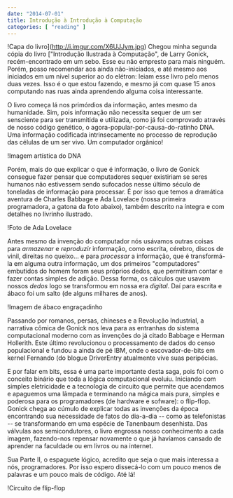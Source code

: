 ```yaml
---
date: "2014-07-01"
title: Introdução à Introdução à Computação
categories: [ "reading" ]
---
```

!Capa do livro](http://i.imgur.com/X6UJJym.jpg) Chegou minha segunda cópia do livro ["Introdução Ilustrada à Computação", de Larry Gonick, recém-encontrado em um sebo. Esse eu não empresto para mais ninguém. Porém, posso recomendar aos ainda não-iniciados, e até mesmo aos iniciados em um nível superior ao do elétron: leiam esse livro pelo menos duas vezes. Isso é o que estou fazendo, e mesmo já com quase 15 anos computando nas ruas ainda aprendendo alguma coisa interessante.

O livro começa lá nos primórdios da informação, antes mesmo da humanidade. Sim, pois informação não necessita sequer de um ser sensciente para ser transmitida e utilizada, como já foi comprovado através de nosso código genético, o agora-popular-por-causa-do-ratinho DNA. Uma informação codificada intrinsecamente no processo de reprodução das células de um ser vivo. Um computador orgânico!

!Imagem artística do DNA

Porém, mais do que explicar o que é informação, o livro de Gonick consegue fazer pensar que computadores sequer existiriam se seres humanos não estivessem sendo sufocados nesse último século de toneladas de informação para processar. É por isso que temos a dramática aventura de Charles Babbage e Ada Lovelace (nossa primeira programadora, a gatona da foto abaixo), também descrito na íntegra e com detalhes no livrinho ilustrado.

!Foto de Ada Lovelace

Antes mesmo da invenção do computador nós usávamos outras coisas para _armazenar_ e _reproduzir_ informação, como escrita, cérebro, discos de vinil, direitas no queixo... e para _processar_ a informação, que é transformá-la em alguma outra informação, um dos primeiros "computadores" embutidos do homem foram seus próprios dedos, que permitiram contar e fazer contas simples de adição. Dessa forma, os cálculos que usavam nossos _dedos_ logo se transformou em nossa era _digital_. Daí para escrita e ábaco foi um salto (de alguns milhares de anos).

!Imagem de ábaco engraçadinho

Passando por romanos, persas, chineses e a Revolução Industrial, a narrativa cômica de Gonick nos leva para as entranhas do sistema computacional moderno com as invenções do já citado Babbage e Herman Hollerith. Este último revolucionou o processamento de dados do censo populacional e fundou a ainda de pé IBM, onde o escovador-de-bits em kernel Fernando (do blogue DriverEntry atualmente vive suas peripécias.

E por falar em bits, essa é uma parte importante desta saga, pois foi com o conceito binário que toda a lógica computacional evoluiu. Iniciando com simples eletricidade e a tecnologia de circuito que permite que acendamos e apaguemos uma lâmpada e terminando na mágica mais pura, simples e poderosa para os programadores (de hardware e sofware): o flip-flop. Gonick chega ao cúmulo de explicar todas as invenções da época encontrando sua necessidade de fatos do dia-a-dia -- como as telefonistas -- se transformando em uma espécie de Tanenbaum desenhista. Das válvulas aos semicondutores, o livro engrossa nosso conhecimento a cada imagem, fazendo-nos repensar novamente o que já havíamos cansado de aprender na faculdade ou em livros ou na internet.

Sua Parte II, o espaguete lógico, acredito que seja o que mais interessa a nós, programadores. Por isso espero dissecá-lo com um pouco menos de palavras e um pouco mais de código. Até lá!

!Circuito de flip-flop

